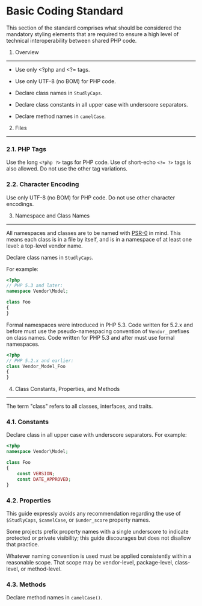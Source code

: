 Basic Coding Standard
=====================

This section of the standard comprises what should be considered the mandatory
styling elements that are required to ensure a high level of technical
interoperability between shared PHP code.

1. Overview
-----------

- Use only <?php and <?= tags.

- Use only UTF-8 (no BOM) for PHP code.

- Declare class names in `StudlyCaps`.

- Declare class constants in all upper case with underscore separators.

- Declare method names in `camelCase`.


2. Files
--------

### 2.1. PHP Tags

Use the long `<?php ?>` tags for PHP code. Use of short-echo `<?= ?>` tags is
also allowed. Do not use the other tag variations.

### 2.2. Character Encoding

Use only UTF-8 (no BOM) for PHP code. Do not use other character encodings.


3. Namespace and Class Names
----------------------------

All namespaces and classes are to be named with [PSR-0][] in mind. This means
each class is in a file by itself, and is in a namespace of at least one
level: a top-level vendor name.

[PSR-0]: https://github.com/php-fig/fig-standards/blob/master/accepted/PSR-0.md

Declare class names in `StudlyCaps`.

For example:

```php
<?php
// PHP 5.3 and later:
namespace Vendor\Model;

class Foo
{
}
```

Formal namespaces were introduced in PHP 5.3. Code written for 5.2.x
and before must use the pseudo-namespacing convention of `Vendor_`
prefixes on class names. Code written for PHP 5.3 and after must use
formal namespaces.

```php
<?php
// PHP 5.2.x and earlier:
class Vendor_Model_Foo
{
}
```

4. Class Constants, Properties, and Methods
-------------------------------------------

The term "class" refers to all classes, interfaces, and traits.


### 4.1. Constants

Declare class in all upper case with underscore separators. For example:

```php
<?php
namespace Vendor\Model;

class Foo
{
    const VERSION;
    const DATE_APPROVED;
}
```

### 4.2. Properties

This guide expressly avoids any recommendation regarding the use of
`$StudlyCaps`, `$camelCase`, or `$under_score` property names.

Some projects prefix property names with a single underscore to indicate
protected or private visibility; this guide discourages but does not disallow
that practice.

Whatever naming convention is used must be applied consistently within a
reasonable scope. That scope may be vendor-level, package-level, class-level,
or method-level.

### 4.3. Methods

Declare method names in `camelCase()`.
